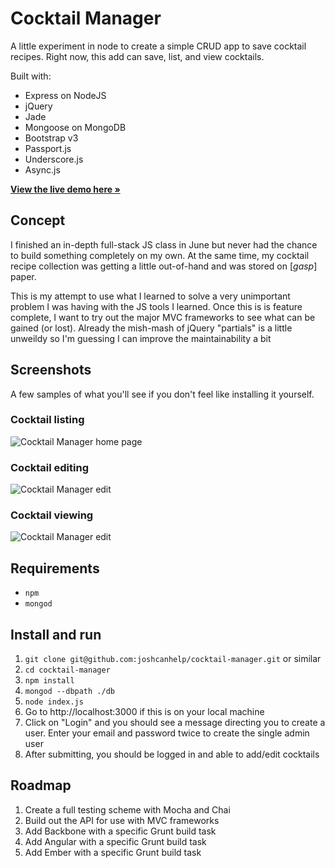 # Cocktail Manager

A little experiment in node to create a simple CRUD app to save cocktail recipes. Right now, this add can save, list, and view cocktails. 

Built with:

- Express on NodeJS
- jQuery
- Jade
- Mongoose on MongoDB
- Bootstrap v3
- Passport.js
- Underscore.js
- Async.js

**[View the live demo here »](http://cocktails-joshcanhelp.rhcloud.com/)**


## Concept

I finished an in-depth full-stack JS class in June but never had the chance to build something completely on my own. At the same time, my cocktail recipe collection was getting a little out-of-hand and was stored on [*gasp*] paper. 

This is my attempt to use what I learned to solve a very unimportant problem I was having with the JS tools I learned. Once this is is feature complete, I want to try out the major MVC frameworks to see what can be gained (or lost). Already the mish-mash of jQuery "partials" is a little unweildy so I'm guessing I can improve the maintainability a bit

## Screenshots

A few samples of what you'll see if you don't feel like installing it yourself. 

### Cocktail listing

![Cocktail Manager home page](https://dl.dropboxusercontent.com/u/64275/github/cocktail-manager-01.png)

### Cocktail editing

![Cocktail Manager edit](https://dl.dropboxusercontent.com/u/64275/github/cocktail-manager-02.png)

### Cocktail viewing

![Cocktail Manager edit](https://dl.dropboxusercontent.com/u/64275/github/cocktail-manager-03.png)

## Requirements

- `npm`
- `mongod`

## Install and run

1. `git clone git@github.com:joshcanhelp/cocktail-manager.git` or similar
2. `cd cocktail-manager`
3. `npm install`
4. `mongod --dbpath ./db`
4. `node index.js`
5. Go to http://localhost:3000 if this is on your local machine
6. Click on "Login" and you should see a message directing you to create a user. Enter your email and password twice to create the single admin user
7. After submitting, you should be logged in and able to add/edit cocktails

## Roadmap

1. Create a full testing scheme with Mocha and Chai
2. Build out the API for use with MVC frameworks
3. Add Backbone with a specific Grunt build task
4. Add Angular with a specific Grunt build task
5. Add Ember with a specific Grunt build task
